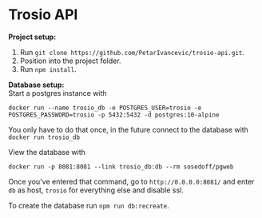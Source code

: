 # Trosio API

**Project setup:**  
1. Run `git clone https://github.com/PetarIvancevic/trosio-api.git`.
2. Position into the project folder.
3. Run `npm install`.  

**Database setup:**  
Start a postgres instance with  
```
docker run --name trosio_db -e POSTGRES_USER=trosio -e POSTGRES_PASSWORD=trosio -p 5432:5432 -d postgres:10-alpine
```
You only have to do that once, in the future connect to the database with `docker run trosio_db`  

View the database with  
```
docker run -p 8081:8081 --link trosio_db:db --rm sosedoff/pgweb
```
Once you've entered that command, go to `http://0.0.0.0:8081/` and enter `db` as host, `trosio` for everything else and disable ssl.

To create the database run `npm run db:recreate`.
